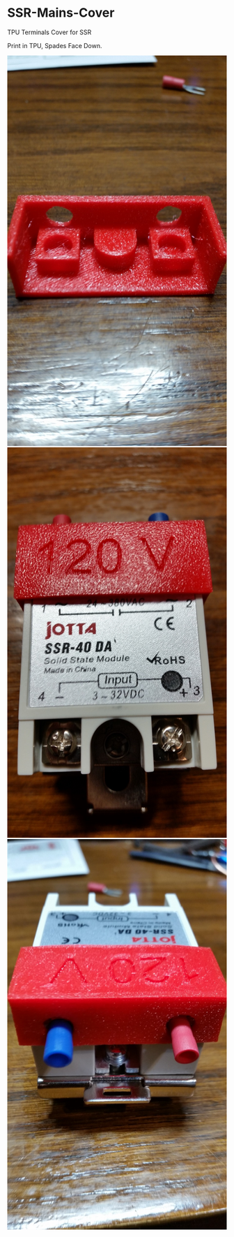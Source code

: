 # SSR-Mains-Cover
TPU Terminals Cover for SSR

Print in TPU, Spades Face Down.

![alt text](https://github.com/Lavitz09/SSR-Mains-Cover/blob/main/SSRCover.jpg)
![alt text](https://github.com/Lavitz09/SSR-Mains-Cover/blob/main/SSRCoverOn.jpg)
![alt text](https://github.com/Lavitz09/SSR-Mains-Cover/blob/main/SSRSide.jpg)
